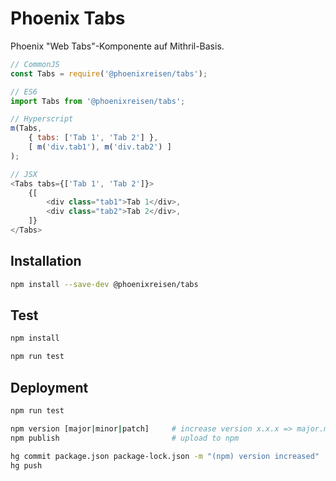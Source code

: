 # Phoenix Tabs

Phoenix "Web Tabs"-Komponente auf Mithril-Basis.

```js
// CommonJS
const Tabs = require('@phoenixreisen/tabs');

// ES6
import Tabs from '@phoenixreisen/tabs';

// Hyperscript
m(Tabs, 
    { tabs: ['Tab 1', 'Tab 2'] }, 
    [ m('div.tab1'), m('div.tab2') ]
);

// JSX
<Tabs tabs={['Tab 1', 'Tab 2']}>
    {[
        <div class="tab1">Tab 1</div>,
        <div class="tab2">Tab 2</div>,
    ]}
</Tabs>
```

## Installation

```bash
npm install --save-dev @phoenixreisen/tabs
```

## Test

```bash
npm install

npm run test
```

## Deployment

```bash
npm run test

npm version [major|minor|patch]     # increase version x.x.x => major.minor.patch
npm publish                         # upload to npm

hg commit package.json package-lock.json -m "(npm) version increased"
hg push
```